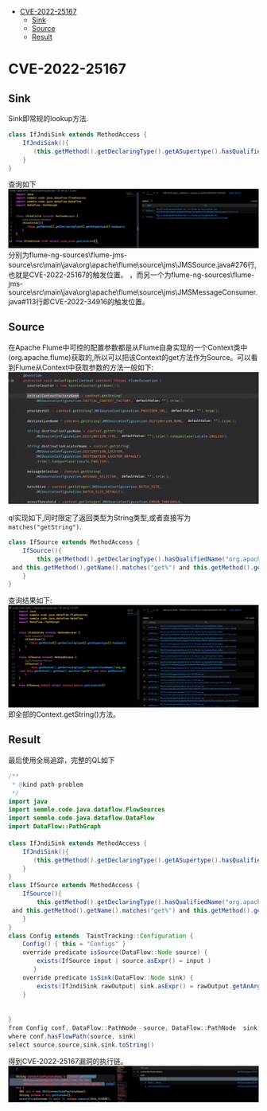 - [CVE-2022-25167](#cve-2022-25167)
  - [Sink](#sink)
  - [Source](#source)
  - [Result](#result)
# CVE-2022-25167
## Sink
Sink即常规的lookup方法.  
```java
class IfJndiSink extends MethodAccess {
    IfJndiSink(){
       (this.getMethod().getDeclaringType().getASupertype().hasQualifiedName("javax.naming", "Context") ) and this.getMethod().getName().matches("lookup")
    }
}
```  
查询如下
![](2022-09-29-10-56-22.png)
分别为flume-ng-sources\flume-jms-source\src\main\java\org\apache\flume\source\jms\JMSSource.java#276行,也就是CVE-2022-25167的触发位置。
，而另一个为flume-ng-sources\flume-jms-source\src\main\java\org\apache\flume\source\jms\JMSMessageConsumer.java#113行即CVE-2022-34916的触发位置。
## Source
在Apache Flume中可控的配置参数都是从Flume自身实现的一个Context类中(org.apache.flume)获取的,所以可以把该Context的get方法作为Source。可以看到Flume从Context中获取参数的方法一般如下:
![](2022-09-29-10-48-46.png)  

ql实现如下,同时限定了返回类型为String类型,或者直接写为`matches("getString")`.
```java
class IfSource extends MethodAccess {
    IfSource(){
        this.getMethod().getDeclaringType().hasQualifiedName("org.apache.flume", "Context")
 and this.getMethod().getName().matches("get%") and this.getMethod().getReturnType().getName().matches("String")
    }
}
```  
查询结果如下:
![](2022-09-29-10-58-06.png)  
即全部的Context.getString()方法。 
## Result
最后使用全局追踪，完整的QL如下
```java
/**
 * @kind path-problem
 */
import java
import semmle.code.java.dataflow.FlowSources
import semmle.code.java.dataflow.DataFlow
import DataFlow::PathGraph

class IfJndiSink extends MethodAccess {
    IfJndiSink(){
       (this.getMethod().getDeclaringType().getASupertype().hasQualifiedName("javax.naming", "Context") ) and this.getMethod().getName().matches("lookup")
    }
}
class IfSource extends MethodAccess {
    IfSource(){
        this.getMethod().getDeclaringType().hasQualifiedName("org.apache.flume", "Context")
 and this.getMethod().getName().matches("get%") and this.getMethod().getReturnType().getName().matches("String")
    }
}
class Config extends  TaintTracking::Configuration {
    Config() { this = "Configs" }   
    override predicate isSource(DataFlow::Node source) {
        exists(IfSource input | source.asExpr() = input ) 
       }
    override predicate isSink(DataFlow::Node sink) {
        exists(IfJndiSink rawOutput| sink.asExpr() = rawOutput.getAnArgument() )
    }


}
from Config conf, DataFlow::PathNode  source, DataFlow::PathNode  sink
where conf.hasFlowPath(source, sink)
select source,source,sink,sink.toString()
```  
得到CVE-2022-25167漏洞的执行链。
![](2022-09-29-11-07-39.png)